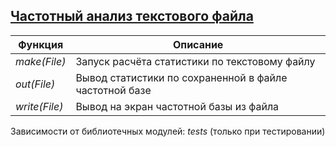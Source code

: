## [Частотный анализ текстового файла](../projects/stat_text/stat_text.erl)
|Функция|Описание|  
|------------|-------------------------------------------------------|  
|*make(File)*| Запуск расчёта статистики по текстовому файлу|  
|*out(File)*| Вывод статистики по сохраненной в файле частотной базе|  
|*write(File)*| Вывод на экран частотной базы из файла|  

Зависимости от библиотечных модулей: *tests* (только при тестировании)

